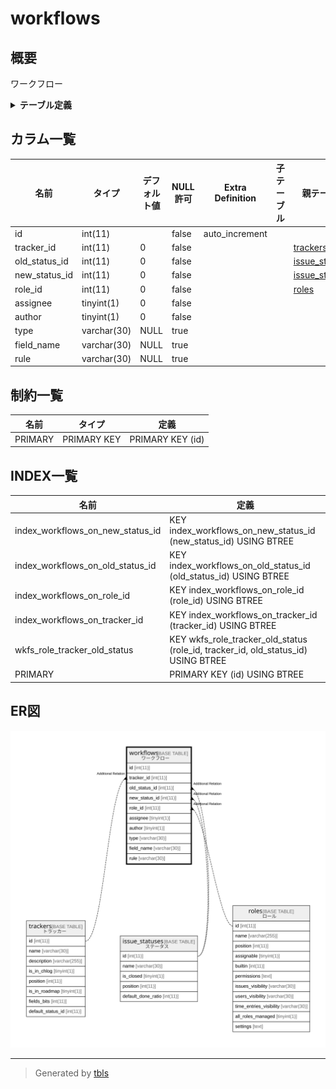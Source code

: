 # workflows

## 概要

ワークフロー

<details>
<summary><strong>テーブル定義</strong></summary>

```sql
CREATE TABLE `workflows` (
  `id` int(11) NOT NULL AUTO_INCREMENT,
  `tracker_id` int(11) NOT NULL DEFAULT 0,
  `old_status_id` int(11) NOT NULL DEFAULT 0,
  `new_status_id` int(11) NOT NULL DEFAULT 0,
  `role_id` int(11) NOT NULL DEFAULT 0,
  `assignee` tinyint(1) NOT NULL DEFAULT 0,
  `author` tinyint(1) NOT NULL DEFAULT 0,
  `type` varchar(30) DEFAULT NULL,
  `field_name` varchar(30) DEFAULT NULL,
  `rule` varchar(30) DEFAULT NULL,
  PRIMARY KEY (`id`),
  KEY `wkfs_role_tracker_old_status` (`role_id`,`tracker_id`,`old_status_id`),
  KEY `index_workflows_on_old_status_id` (`old_status_id`),
  KEY `index_workflows_on_role_id` (`role_id`),
  KEY `index_workflows_on_new_status_id` (`new_status_id`),
  KEY `index_workflows_on_tracker_id` (`tracker_id`)
) ENGINE=InnoDB DEFAULT CHARSET=utf8mb4
```

</details>

## カラム一覧

| 名前            | タイプ         | デフォルト値       | NULL許可   | Extra Definition | 子テーブル      | 親テーブル                               | コメント     |
| ------------- | ----------- | ------------ | -------- | ---------------- | ---------- | ----------------------------------- | -------- |
| id            | int(11)     |              | false    | auto_increment   |            |                                     |          |
| tracker_id    | int(11)     | 0            | false    |                  |            | [trackers](trackers.md)             |          |
| old_status_id | int(11)     | 0            | false    |                  |            | [issue_statuses](issue_statuses.md) |          |
| new_status_id | int(11)     | 0            | false    |                  |            | [issue_statuses](issue_statuses.md) |          |
| role_id       | int(11)     | 0            | false    |                  |            | [roles](roles.md)                   |          |
| assignee      | tinyint(1)  | 0            | false    |                  |            |                                     |          |
| author        | tinyint(1)  | 0            | false    |                  |            |                                     |          |
| type          | varchar(30) | NULL         | true     |                  |            |                                     |          |
| field_name    | varchar(30) | NULL         | true     |                  |            |                                     |          |
| rule          | varchar(30) | NULL         | true     |                  |            |                                     |          |

## 制約一覧

| 名前      | タイプ         | 定義               |
| ------- | ----------- | ---------------- |
| PRIMARY | PRIMARY KEY | PRIMARY KEY (id) |

## INDEX一覧

| 名前                               | 定義                                                                                |
| -------------------------------- | --------------------------------------------------------------------------------- |
| index_workflows_on_new_status_id | KEY index_workflows_on_new_status_id (new_status_id) USING BTREE                  |
| index_workflows_on_old_status_id | KEY index_workflows_on_old_status_id (old_status_id) USING BTREE                  |
| index_workflows_on_role_id       | KEY index_workflows_on_role_id (role_id) USING BTREE                              |
| index_workflows_on_tracker_id    | KEY index_workflows_on_tracker_id (tracker_id) USING BTREE                        |
| wkfs_role_tracker_old_status     | KEY wkfs_role_tracker_old_status (role_id, tracker_id, old_status_id) USING BTREE |
| PRIMARY                          | PRIMARY KEY (id) USING BTREE                                                      |

## ER図

![er](workflows.svg)

---

> Generated by [tbls](https://github.com/k1LoW/tbls)
